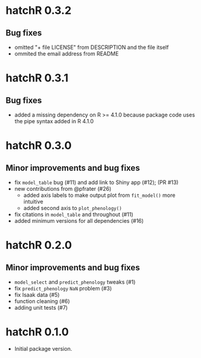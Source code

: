 # hatchR 0.3.2

## Bug fixes

-   omitted "+ file LICENSE" from DESCRIPTION and the file itself
-   ommited the email address from README

# hatchR 0.3.1

## Bug fixes

-   added a missing dependency on R >= 4.1.0 because package code uses the pipe syntax added in R 4.1.0

# hatchR 0.3.0

## Minor improvements and bug fixes

-   fix `model_table` bug (#11) and add link to Shiny app (#12); (PR #13)
-   new contributions from @pfrater (#26)
    -   added axis labels to make output plot from `fit_model()` more intuitive
    -   added second axis to `plot_phenology()`
-   fix citations in `model_table` and throughout (#11)
-   added minimum versions for all dependencies (#16)

# hatchR 0.2.0

## Minor improvements and bug fixes

-   `model_select` and `predict_phenology` tweaks (#1)
-   fix `predict_phenology` `NaN` problem (#3)
-   fix Isaak data (#5)
-   function cleaning (#6)
-   adding unit tests (#7)

# hatchR 0.1.0

-   Initial package version.
